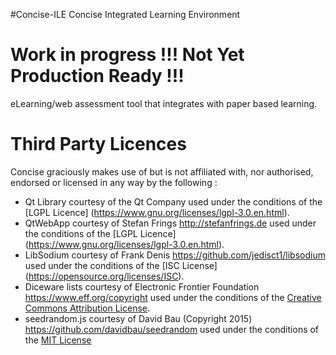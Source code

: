 #Concise-ILE
Concise Integrated Learning Environment

# Work in progress !!! Not Yet Production Ready !!!
eLearning/web assessment tool that integrates with paper based learning.

# Third Party Licences
Concise graciously makes use of but is not affiliated with, nor authorised, endorsed or licensed in any way by the following :

* Qt Library courtesy of the Qt Company used under the conditions of the [LGPL Licence] (https://www.gnu.org/licenses/lgpl-3.0.en.html).
* QtWebApp courtesy of Stefan Frings http://stefanfrings.de used under the conditions of the [LGPL Licence] (https://www.gnu.org/licenses/lgpl-3.0.en.html).
* LibSodium courtesy of Frank Denis https://github.com/jedisct1/libsodium used under the conditions of the [ISC License] (https://opensource.org/licenses/ISC).
* Diceware lists courtesy of Electronic Frontier Foundation https://www.eff.org/copyright used under the conditions of the [Creative Commons Attribution License](http://creativecommons.org/licenses/by/3.0/us/).
* seedrandom.js courtesy of David Bau (Copyright 2015) https://github.com/davidbau/seedrandom used under the conditions of the [MIT License](https://opensource.org/licenses/MIT)
